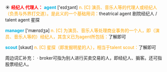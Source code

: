 ☀ <font color="red">**经纪人 代理人：**</font>
<font color="sky blue">**agent**</font> ['eɪdӡənt] 
<font color="orange">n. [C] 演员、音乐人等的代理人或经纪人（负责与外界打交道）。是此义的一个基础用词：</font>theatrical agent 剧院经纪人 / talent agent 星探
           
<font color="sky blue">**manager**</font> ['mænɪdӡə] 
<font color="orange">n. [C] 为演员、音乐人等处理商业事务的一个人，即（演员、音乐人等的）经纪人，其含义已为agent所包括：</font>了解即可

<font color="sky blue">**scout**</font> [skaʊt]
<font color="orange">n. [C] 星探（即发掘明星的人），相当于talent scout：</font>了解即可

周边词汇补充：
· broker可指为别人进行买卖交易的人，即经纪人、掮客。还可指股票经纪人。

